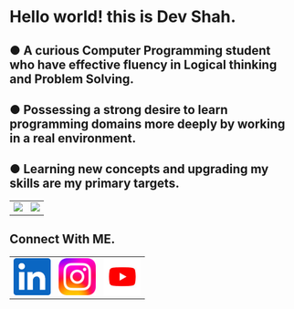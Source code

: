# Hello world! this is Dev Shah. 

## ● A curious Computer Programming student who have effective fluency in Logical thinking and Problem Solving. <br>
## ● Possessing a strong desire to learn programming domains more deeply by working in a real environment. <br>
## ● Learning new concepts and upgrading my skills are my primary targets. <br>

<table>

<tr>

  <td> <img src="https://github-readme-stats.vercel.app/api?username=busycaesar" /> </td>
  <td> <img src="https://github-readme-stats.vercel.app/api/top-langs/?username=busycaesar" /> </td>
  
</tr>

</table>

## Connect With ME.

<table>

<tr>

<td> <a href="https://www.linkedin.com/in/busycaesar/"> <img src="Images\linkedin.png" width="65" height="65" alt="LinkedIn"> </a> </td>
            
<td> <a href="https://www.instagram.com/busycaesar/"> <img src="Images\instagram.png" width="65" height="65" alt="Instagram"> </a> </td>
            
<td> <a href="https://www.youtube.com/c/TheCaesarTales"> <img src="Images\youtube.png" width="65" height="65" alt="Youtube"> </a> </td>

</tr>

</table>

<!---
busycaesar/busycaesar is a ✨ special ✨ repository because its `README.md` (this file) appears on your GitHub profile.
You can click the Preview link to take a look at your changes.
--->
